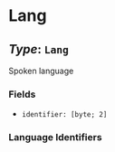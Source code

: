 # Lang

## *Type*: `Lang`

Spoken language

### Fields

 - `identifier: [byte; 2]`

### Language Identifiers
